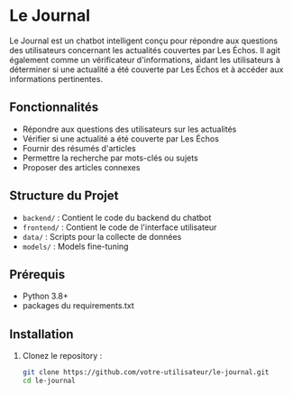 # Le Journal

Le Journal est un chatbot intelligent conçu pour répondre aux questions des utilisateurs concernant les actualités couvertes par Les Échos. Il agit également comme un vérificateur d'informations, aidant les utilisateurs à déterminer si une actualité a été couverte par Les Échos et à accéder aux informations pertinentes.

## Fonctionnalités

- Répondre aux questions des utilisateurs sur les actualités
- Vérifier si une actualité a été couverte par Les Échos
- Fournir des résumés d'articles
- Permettre la recherche par mots-clés ou sujets
- Proposer des articles connexes

## Structure du Projet

- `backend/` : Contient le code du backend du chatbot
- `frontend/` : Contient le code de l'interface utilisateur
- `data/` : Scripts pour la collecte de données
- `models/` : Models fine-tuning

## Prérequis

- Python 3.8+
- packages du requirements.txt

## Installation

1. Clonez le repository :
   ```bash
   git clone https://github.com/votre-utilisateur/le-journal.git
   cd le-journal
